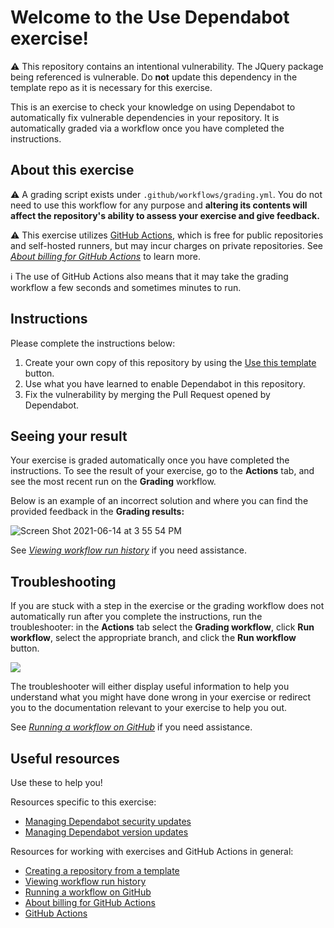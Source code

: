 # Welcome to the Use Dependabot exercise!

⚠️ This repository contains an intentional vulnerability. The JQuery package being referenced is vulnerable. Do **not** update this dependency in the template repo as it is necessary for this exercise.

This is an exercise to check your knowledge on using Dependabot to automatically fix vulnerable dependencies in your repository. It is automatically graded via a workflow once you have completed the instructions.

## About this exercise

:warning: A grading script exists under `.github/workflows/grading.yml`. You do not need to use this workflow for any purpose and **altering its contents will affect the repository's ability to assess your exercise and give feedback.**

:warning: This exercise utilizes [GitHub Actions](https://docs.github.com/en/actions), which is free for public repositories and self-hosted runners, but may incur charges on private repositories. See _[About billing for GitHub Actions]_ to learn more.

:information_source: The use of GitHub Actions also means that it may take the grading workflow a few seconds and sometimes minutes to run.

## Instructions

<!-- Specific instructions for your exercise -->

Please complete the instructions below:

1. Create your own copy of this repository by using the [Use this template](https://docs.github.com/en/github/creating-cloning-and-archiving-repositories/creating-a-repository-from-a-template#creating-a-repository-from-a-template) button.
2. Use what you have learned to enable Dependabot in this repository.
3. Fix the vulnerability by merging the Pull Request opened by Dependabot.

<!-- Add your steps below starting with step 2 -->

## Seeing your result

Your exercise is graded automatically once you have completed the instructions. To see the result of your exercise, go to the **Actions** tab, and see the most recent run on the **Grading** workflow. <!-- specify expected Looking Glass display_type --><!-- specific place to look -->

Below is an example of an incorrect solution and where you can find the provided feedback in the **Grading results:**

![Screen Shot 2021-06-14 at 3 55 54 PM](https://user-images.githubusercontent.com/6351798/121964796-4d598e00-cd29-11eb-8c0e-5a0cf3e73bae.png)

See _[Viewing workflow run history]_ if you need assistance.

## Troubleshooting

If you are stuck with a step in the exercise or the grading workflow does not automatically run after you complete the instructions, run the troubleshooter: in the **Actions** tab select the **Grading workflow**, click **Run workflow**, select the appropriate branch, and click the **Run workflow** button.

![](https://user-images.githubusercontent.com/6351798/119911013-b82b5c80-bf15-11eb-8feb-f2f838262f78.png)

The troubleshooter will either display useful information to help you understand what you might have done wrong in your exercise or redirect you to the documentation relevant to your exercise to help you out.

See _[Running a workflow on GitHub]_ if you need assistance.

## Useful resources

Use these to help you!

Resources specific to this exercise:

- [Managing Dependabot security updates]
- [Managing Dependabot version updates]

<!-- - Add further resources for the learner -->

Resources for working with exercises and GitHub Actions in general:

- [Creating a repository from a template]
- [Viewing workflow run history]
- [Running a workflow on GitHub]
- [About billing for GitHub Actions]
- [GitHub Actions]

<!--
Links used throughout this README:
-->
<!-- Edit the links below to be relevant -->

[creating a repository from a template]: https://docs.github.com/en/github/creating-cloning-and-archiving-repositories/creating-a-repository-from-a-template
[viewing workflow run history]: https://docs.github.com/en/actions/managing-workflow-runs/viewing-workflow-run-history
[running a workflow on github]: https://docs.github.com/en/actions/managing-workflow-runs/manually-running-a-workflow#running-a-workflow-on-github
[about billing for github actions]: https://docs.github.com/en/github/setting-up-and-managing-billing-and-payments-on-github/about-billing-for-github-actions
[github actions]: https://docs.github.com/en/actions
[managing dependabot security updates]: https://docs.github.com/en/code-security/getting-started/securing-your-repository#managing-dependabot-security-updates
[managing dependabot version updates]: https://docs.github.com/en/code-security/getting-started/securing-your-repository#managing-dependabot-version-updates
